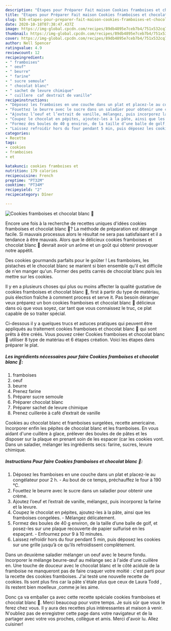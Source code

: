 ```yaml
---
description: "Étapes pour Préparer Fait maison Cookies framboises et chocolat blanc 🍪"
title: "Étapes pour Préparer Fait maison Cookies framboises et chocolat blanc 🍪"
slug: 926-etapes-pour-preparer-fait-maison-cookies-framboises-et-chocolat-blanc
date: 2020-10-18T07:38:47.437Z
image: https://img-global.cpcdn.com/recipes/89db4895e7ceb7b4/751x532cq70/cookies-framboises-et-chocolat-blanc-🍪-photo-principale-de-la-recette.jpg
thumbnail: https://img-global.cpcdn.com/recipes/89db4895e7ceb7b4/751x532cq70/cookies-framboises-et-chocolat-blanc-🍪-photo-principale-de-la-recette.jpg
cover: https://img-global.cpcdn.com/recipes/89db4895e7ceb7b4/751x532cq70/cookies-framboises-et-chocolat-blanc-🍪-photo-principale-de-la-recette.jpg
author: Nell Spencer
ratingvalue: 4.9
reviewcount: 12
recipeingredient:
- " framboises"
- " oeuf"
- " beurre"
- " farine"
- " sucre semoule"
- " chocolat blanc"
- " sachet de levure chimique"
- " cuillere  caf dextrait de vanille"
recipeinstructions:
- "Déposez les framboises en une couche dans un plat et placez-le au congélateur pour 2 h. Au bout de ce temps, préchauffez le four à 190 °C."
- "Fouettez le beurre avec le sucre dans un saladier pour obtenir une crème."
- "Ajoutez l’oeuf et l’extrait de vanille, mélangez, puis incorporez la farine et la levure."
- "Coupez le chocolat en pépites, ajoutez-les à la pâte, ainsi que les framboises congelées. Mélangez délicatement."
- "Formez des boules de 40 g environ, de la taille d’une balle de golf, et posez-les sur une plaque recouverte de papier sulfurisé en les espaçant. Enfournez pour 9 à 10 minutes."
- "Laissez refroidir hors du four pendant 5 min, puis déposez les cookies sur une grille jusqu’à ce qu’ils refroidissent complètement."
categories:
- Recette
tags:
- cookies
- framboises
- et

katakunci: cookies framboises et 
nutrition: 179 calories
recipecuisine: French
preptime: "PT32M"
cooktime: "PT34M"
recipeyield: "2"
recipecategory: Dîner

---
```



![Cookies framboises et chocolat blanc 🍪](https://img-global.cpcdn.com/recipes/89db4895e7ceb7b4/751x532cq70/cookies-framboises-et-chocolat-blanc-🍪-photo-principale-de-la-recette.jpg)

Encore une fois à la recherche de recettes uniques d'idées cookies framboises et chocolat blanc 🍪? La méthode de préparation est dérange facile. Si mauvais processus alors le résultat ne sera pas satisfaisant et il a tendance à être mauvais. Alors que le délicieux cookies framboises et chocolat blanc 🍪 devrait avoir un arôme et un goût qui obtenir provoquer notre appétit.

Des cookies gourmands parfaits pour le goûter ! Les framboises, les pistaches et le chocolat blanc se marient si bien ensemble qu&#39;il est difficile de n&#39;en manger qu&#39;un. Former des petits carrés de chocolat blanc puis les mettre sur les cookies.

Il y en a plusieurs choses qui plus ou moins affecter la qualité gustative de cookies framboises et chocolat blanc 🍪, first à partir du type de matériau, puis élection fraîche à comment process et serve it. Pas besoin déranger veux préparez un bon cookies framboises et chocolat blanc 🍪 délicieux dans où que vous soyez, car tant que vous connaissez le truc, ce plat capable de so traiter spécial.


Ci-dessous il y a quelques trucs et astuces pratiques qui peuvent être appliqués au traitement cookies framboises et chocolat blanc 🍪 qui sont prêts à être créés. Vous pouvez créer Cookies framboises et chocolat blanc 🍪 utiliser 8 type de matériau et 6 étapes création. Voici les étapes dans préparer le plat.

<!--inarticleads1-->

##### Les ingrédients nécessaires pour faire Cookies framboises et chocolat blanc 🍪:

1.   framboises
1.   oeuf
1.   beurre
1. Prenez  farine
1. Préparer  sucre semoule
1. Préparer  chocolat blanc
1. Préparer  sachet de levure chimique
1. Prenez  cuillerée à café d’extrait de vanille


Cookies au chocolat blanc et framboises surgelées, recette americaine. Incorporer enfin les pépites de chocolat blanc et les framboises. En vous aidant d&#39;une cuillère à glace, prélever des boules de de pâtes et les disposer sur la plaque en prenant soin de les espacer (car les cookies vont. Dans un saladier, mélanger les ingrédients secs: farine, sucres, levure chimique. 

<!--inarticleads2-->

##### Instructions Pour faire Cookies framboises et chocolat blanc 🍪:

1. Déposez les framboises en une couche dans un plat et placez-le au congélateur pour 2 h. - Au bout de ce temps, préchauffez le four à 190 °C.
1. Fouettez le beurre avec le sucre dans un saladier pour obtenir une crème.
1. Ajoutez l’oeuf et l’extrait de vanille, mélangez, puis incorporez la farine et la levure.
1. Coupez le chocolat en pépites, ajoutez-les à la pâte, ainsi que les framboises congelées. - Mélangez délicatement.
1. Formez des boules de 40 g environ, de la taille d’une balle de golf, et posez-les sur une plaque recouverte de papier sulfurisé en les espaçant. - Enfournez pour 9 à 10 minutes.
1. Laissez refroidir hors du four pendant 5 min, puis déposez les cookies sur une grille jusqu’à ce qu’ils refroidissent complètement.


Dans un deuxième saladier mélanger un oeuf avec le beurre fondu. Incorporer le mélange beurre-œuf au mélange sec à l&#39;aide d&#39;une cuillère en. Une touche de douceur avec le chocolat blanc et le côté acidulé de la framboise ne manqueront pas de faire craquer votre moitié : c&#39;est parti pour la recette des cookies framboises. J&#39;ai testé une nouvelle recette de cookies. Ils sont plus fins car la pâte s&#39;étale plus que ceux de Laura Todd , ils restent bien moelleux ,comme je les aime. 


Donc ça va emballer ça avec cette recette spéciale cookies framboises et chocolat blanc 🍪. Merci beaucoup pour votre temps. Je suis sûr que vous le ferez chez vous. Il y aura des recettes plus  intéressantes at maison à venir. N'oubliez pas de enregistrer cette page dans votre navigateur et de la partager avec votre vos proches, collègue et amis. Merci d'avoir lu. Allez cuisiner!
